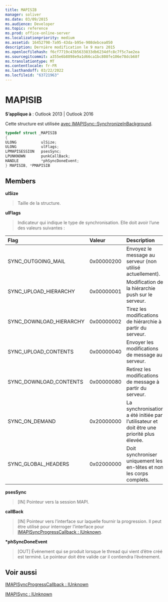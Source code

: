 ```yaml
---
title: MAPISIB
manager: soliver
ms.date: 03/09/2015
ms.audience: Developer
ms.topic: reference
ms.prod: office-online-server
ms.localizationpriority: medium
ms.assetid: 16452798-7a95-43da-b95e-908debcea050
description: Dernière modification le 9 mars 2015
ms.openlocfilehash: f6cf7719c43b5633833db6234dfc8c7f5c7ae2ea
ms.sourcegitcommit: a355e6b8898e9a1d66ca1bc808fe106e78dcb68f
ms.translationtype: MT
ms.contentlocale: fr-FR
ms.lasthandoff: 03/22/2022
ms.locfileid: "63721963"
---
```

# <a name="mapisib"></a>MAPISIB

  
  
**S’applique à** : Outlook 2013 | Outlook 2016 
  
Cette structure est utilisée [avec IMAPISync::SynchronizeInBackground](imapisyncsynchronizeinbackground.md).
  
```cpp
typedef struct _MAPISIB
{
ULONG           ulSize;                
ULONG           ulFlags;
LPMAPISESSION   psesSync;
LPUNKNOWN       punkCallBack;
HANDLE          *phSyncDoneEvent;    
} MAPISIB, *PMAPISIB
```

## <a name="members"></a>Members

 **ulSize**
  
> Taille de la structure.
    
 **ulFlags**
  
> Indicateur qui indique le type de synchronisation. Elle doit avoir l’une des valeurs suivantes :
    
|Flag |Valeur |Description |
|:-----|:-----|:-----|
|SYNC_OUTGOING_MAIL  <br/> |0x00000200  <br/> |Envoyez le message au serveur (non utilisé actuellement). |
|SYNC_UPLOAD_HIERARCHY  <br/> |0x00000001  <br/> |Modification de la hiérarchie push sur le serveur. |
|SYNC_DOWNLOAD_HIERARCHY  <br/> |0x00000002  <br/> |Tirez les modifications de hiérarchie à partir du serveur. |
|SYNC_UPLOAD_CONTENTS  <br/> |0x00000040  <br/> |Envoyer les modifications de message au serveur. |
|SYNC_DOWNLOAD_CONTENTS  <br/> |0x00000080  <br/> |Retirez les modifications de message à partir du serveur. |
|SYNC_ON_DEMAND  <br/> |0x20000000  <br/> |La synchronisation a été initiée par l’utilisateur et doit être une priorité plus élevée. |
|SYNC_GLOBAL_HEADERS  <br/> |0x02000000  <br/> |Doit synchroniser uniquement les en-têtes et non les corps complets. |
   
 **psesSync**
  
> [IN] Pointeur vers la session MAPI.
    
 **callBack**
  
> [IN] Pointeur vers l’interface sur laquelle fournir la progression. Il peut être utilisé pour interroger l’interface pour [IMAPISyncProgressCallback : IUnknown](imapisyncprogresscallbackiunknown.md).
    
 **\*phSyncDoneEvent**
  
> [OUT] Événement qui se produit lorsque le thread qui vient d’être créé est terminé. Le pointeur doit être valide car il contiendra l’événement.
    
## <a name="see-also"></a>Voir aussi



[IMAPISyncProgressCallback : IUnknown](imapisyncprogresscallbackiunknown.md)
  
[IMAPISync : IUnknown](imapisynciunknown.md)

